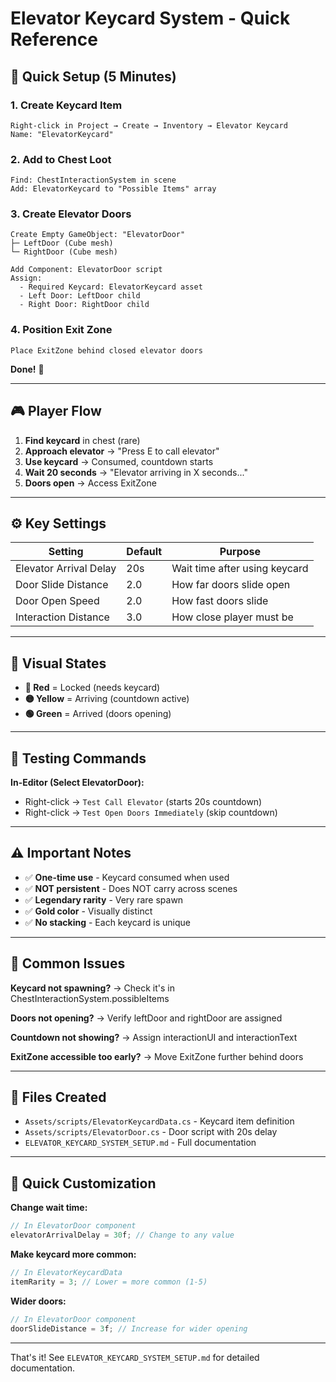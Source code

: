 # Elevator Keycard System - Quick Reference

## 🎯 Quick Setup (5 Minutes)

### 1. Create Keycard Item
```
Right-click in Project → Create → Inventory → Elevator Keycard
Name: "ElevatorKeycard"
```

### 2. Add to Chest Loot
```
Find: ChestInteractionSystem in scene
Add: ElevatorKeycard to "Possible Items" array
```

### 3. Create Elevator Doors
```
Create Empty GameObject: "ElevatorDoor"
├─ LeftDoor (Cube mesh)
└─ RightDoor (Cube mesh)

Add Component: ElevatorDoor script
Assign:
  - Required Keycard: ElevatorKeycard asset
  - Left Door: LeftDoor child
  - Right Door: RightDoor child
```

### 4. Position Exit Zone
```
Place ExitZone behind closed elevator doors
```

**Done!** 🎉

---

## 🎮 Player Flow

1. **Find keycard** in chest (rare)
2. **Approach elevator** → "Press E to call elevator"
3. **Use keycard** → Consumed, countdown starts
4. **Wait 20 seconds** → "Elevator arriving in X seconds..."
5. **Doors open** → Access ExitZone

---

## ⚙️ Key Settings

| Setting | Default | Purpose |
|---------|---------|---------|
| Elevator Arrival Delay | 20s | Wait time after using keycard |
| Door Slide Distance | 2.0 | How far doors slide open |
| Door Open Speed | 2.0 | How fast doors slide |
| Interaction Distance | 3.0 | How close player must be |

---

## 🎨 Visual States

- **🔴 Red** = Locked (needs keycard)
- **🟡 Yellow** = Arriving (countdown active)
- **🟢 Green** = Arrived (doors opening)

---

## 🔧 Testing Commands

**In-Editor (Select ElevatorDoor):**
- Right-click → `Test Call Elevator` (starts 20s countdown)
- Right-click → `Test Open Doors Immediately` (skip countdown)

---

## ⚠️ Important Notes

- ✅ **One-time use** - Keycard consumed when used
- ✅ **NOT persistent** - Does NOT carry across scenes
- ✅ **Legendary rarity** - Very rare spawn
- ✅ **Gold color** - Visually distinct
- ✅ **No stacking** - Each keycard is unique

---

## 🐛 Common Issues

**Keycard not spawning?**
→ Check it's in ChestInteractionSystem.possibleItems

**Doors not opening?**
→ Verify leftDoor and rightDoor are assigned

**Countdown not showing?**
→ Assign interactionUI and interactionText

**ExitZone accessible too early?**
→ Move ExitZone further behind doors

---

## 📁 Files Created

- `Assets/scripts/ElevatorKeycardData.cs` - Keycard item definition
- `Assets/scripts/ElevatorDoor.cs` - Door script with 20s delay
- `ELEVATOR_KEYCARD_SYSTEM_SETUP.md` - Full documentation

---

## 🚀 Quick Customization

**Change wait time:**
```csharp
// In ElevatorDoor component
elevatorArrivalDelay = 30f; // Change to any value
```

**Make keycard more common:**
```csharp
// In ElevatorKeycardData
itemRarity = 3; // Lower = more common (1-5)
```

**Wider doors:**
```csharp
// In ElevatorDoor component
doorSlideDistance = 3f; // Increase for wider opening
```

---

That's it! See `ELEVATOR_KEYCARD_SYSTEM_SETUP.md` for detailed documentation.
